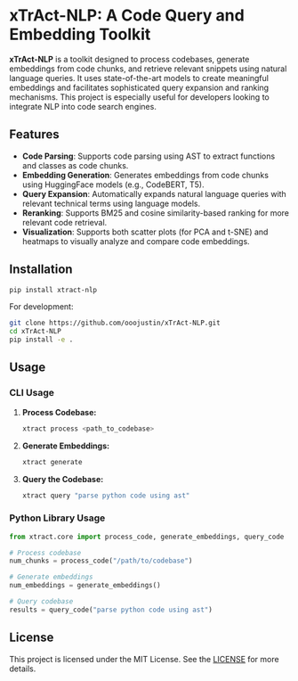# xTrAct-NLP: A Code Query and Embedding Toolkit

**xTrAct-NLP** is a toolkit designed to process codebases, generate embeddings from code chunks, and retrieve relevant snippets using natural language queries. It uses state-of-the-art models to create meaningful embeddings and facilitates sophisticated query expansion and ranking mechanisms. This project is especially useful for developers looking to integrate NLP into code search engines.

## Features

- **Code Parsing**: Supports code parsing using AST to extract functions and classes as code chunks.
- **Embedding Generation**: Generates embeddings from code chunks using HuggingFace models (e.g., CodeBERT, T5).
- **Query Expansion**: Automatically expands natural language queries with relevant technical terms using language models.
- **Reranking**: Supports BM25 and cosine similarity-based ranking for more relevant code retrieval.
- **Visualization**: Supports both scatter plots (for PCA and t-SNE) and heatmaps to visually analyze and compare code embeddings.

## Installation

```bash
pip install xtract-nlp
```

For development:

```bash
git clone https://github.com/ooojustin/xTrAct-NLP.git
cd xTrAct-NLP
pip install -e .
```

## Usage

### CLI Usage

1. **Process Codebase:**

   ```bash
   xtract process <path_to_codebase>
   ```

2. **Generate Embeddings:**

   ```bash
   xtract generate
   ```

3. **Query the Codebase:**
   ```bash
   xtract query "parse python code using ast"
   ```

### Python Library Usage

```python
from xtract.core import process_code, generate_embeddings, query_code

# Process codebase
num_chunks = process_code("/path/to/codebase")

# Generate embeddings
num_embeddings = generate_embeddings()

# Query codebase
results = query_code("parse python code using ast")
```

## License

This project is licensed under the MIT License. See the [LICENSE](https://github.com/ooojustin/xTrAct-NLP/blob/main/LICENSE) for more details.
